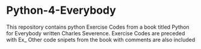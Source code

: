 # Python-4-Everybody
This repository contains python Exercise Codes from a book titled Python for Everybody written Charles Severence.
Exercise Codes are preceded with Ex_
Other code snipets from the book with comments are also included
